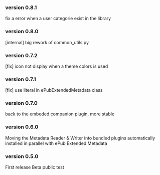 ### version 0.8.1
fix a error when a user categorie exist in the library

### version 0.8.0
[internal] big rework of common_utils.py

### version 0.7.2
[fix] icon not display when a theme colors is used

### version 0.7.1
[fix] use literal in ePubExtendedMetadata class

### version 0.7.0
back to the embeded companion plugin, more stable

### version 0.6.0
Moving the Metadata Reader & Writer into bundled plugins automatically installed in parallel with ePub Extended Metadata

### version 0.5.0
First release
Beta public test
